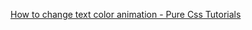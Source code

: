 [How to change text color animation - Pure Css Tutorials](https://www.youtube.com/watch?v=GrpuvsFDrdU)